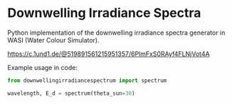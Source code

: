 # Downwelling Irradiance Spectra

Python implementation of the downwelling irradiance spectra generator in WASI (Water Colour Simulator).

https://c.1und1.de/@519891561215951357/6PlmFxS0RAyf4FLNjVot4A

Example usage in code:
```python
from downwellingirradiancespectrum import spectrum

wavelength, E_d = spectrum(theta_sun=30)
```